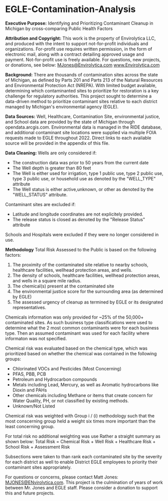 # EGLE-Contamination-Analysis
**Executive Purpose:** 
Identifying and Prioritizing Contaminant Cleanup in Michigan by cross-comparing Public Health Factors

**Attribution and Copyright:**
This work is the property of Envirolytica LLC, and produced with the intent to support not-for-profit individuals and organizations. For-profit use requires written permission, in the form of electronic mail, along with a contract detailing approved usage and payment. Not-for-profit use is freely available. For questions, new projects, or donations, see below: 
MJones@Envirolytica.com
www.Envirolytica.com


**Background:**
There are thousands of contamination sites across the state of Michigan, as defined by Parts 201 and Parts 213 of the Natural Resources and Environmental Protection Act (NREPA). With limited budget available, determining which contaminanted sites to prioritize for restoration  is a key challenge for regulatory authorities. This project sought to determine a data-driven method to prioritize contaminant sites relative to each district managed by Michigan's environmental agency (EGLE).

**Data Sources:**
Well, Healthcare, Contamination Site, environmental justice, and School data are provided by the state of Michigan through opendata.arcgis.com. Environmental data is managed in the RIDE database, and additional contaminant site locations were supplied via multiple FOIA requests made to EGLE throughout 2022. Direct links to each available source will be provided in the appendix of this file. 

**Data Cleaning:**
Wells are only considered if: 
* The construction data was prior to 50 years from the current date
* The Well depth is greater than 80 feet
* The Well is either used for irrigation, type 1 public use, type 2 public use, type 3 public use, or household use as denoted by the "WELL_TYPE" attribute
* The Well status is either active,unknown, or other as denoted by the "WELL_STATUS" attribute.

Contaminant sites are excluded if: 
* Latitude and longitude coordinates are not explicitely provided.
* The release status is closed as denoted by the "Release Status" attribute

Schools and Hospitals were excluded if they were no longer considered in use. 

**Methodology**
Total Risk Assessed to the Public is based on the following factors: 
1. The proximity of the contaminated site relative to nearby schools, healthcare facilities, wellhead protection areas, and wells.
2. The density of schools, healthcare facilities, wellhead protection areas, and wells in a square mile radius.
3. The chemical(s) present at the contaminated site
4. The environmental justice score for the surrounding area (as determined by EGLE)
5.  The assessed urgency of cleanup as termined by EGLE or its designated representatives.

Chemicals information was only provided for ~25% of the 50,000+ contaminated sites. As such business type classifications were used to determine what the 2 most common contaminants were for each business type. Then an assumed contaminant was used for each facility where informaton was not specified. 

Chemical risk was evaluated based on the chemical type, which was prioritized based on whether the chemical was contained in the following groups: 
* Chlorinated VOCs and Pesticides (Most Concerning)
* PFAS, PBB, PCB
* Petroleum and Hydrocarbon compounds
* Metals including Lead, Mercury, as well as Aromatic hydrocarbons like Dioxin and PAHs
* Other chemicals including Methane or items that create concern for Water Quality, PH, or not classified by existing methods.
* Unknown/Not Listed

Chemical risk was weighted with Group i / (i) methodology such that the most conscerning group held a weight six times more important than the least concerning group. 

For total risk no additional weighting was use Rather a straight summary as shown below: 
Total Risk = Chemical Risk + Well Risk + Healthcare Risk + School Risk + Assessment Risk 

Subsections were taken to than rank each contaminated site by the severity for each district as well to enable District EGLE employees to priority their contaminant sites appropriately. 

For questions or concerns, please contact Matt Jones: MJONES@ENvirolytica.com. 
This project is the culmination of years of work between Mr. Jones and EGLE staff. Please consider a donation to support this and future projects. 
